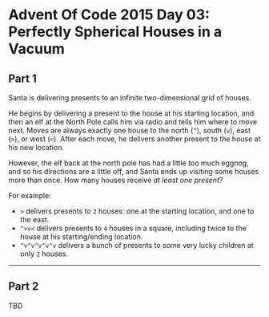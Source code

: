 # Advent Of Code 2015 Day 03: Perfectly Spherical Houses in a Vacuum

## Part 1
Santa is delivering presents to an infinite two-dimensional grid of houses.

He begins by delivering a present to the house at his starting location, and then an elf at the North Pole calls him via radio and tells him where to move next. Moves are always exactly one house to the north (`^`), south (`v`), east (`>`), or west (`<`). After each move, he delivers another present to the house at his new location.

However, the elf back at the north pole has had a little too much eggnog, and so his directions are a little off, and Santa ends up visiting some houses more than once. How many houses receive _at least one present_?

For example:

-   `>` delivers presents to `2` houses: one at the starting location, and one to the east.
-   `^>v<` delivers presents to `4` houses in a square, including twice to the house at his starting/ending location.
-   `^v^v^v^v^v` delivers a bunch of presents to some very lucky children at only `2` houses.

---
## Part 2
TBD
